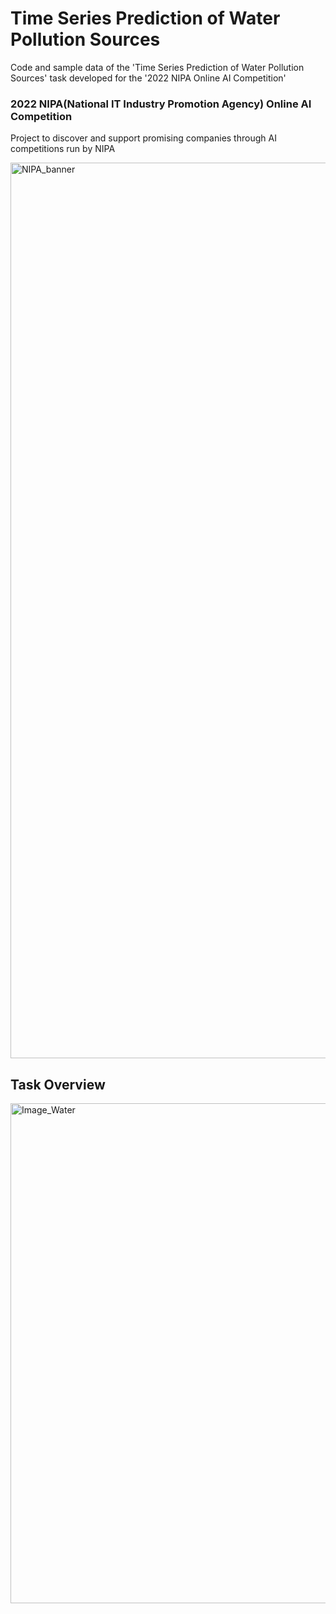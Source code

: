 # Time Series Prediction of Water Pollution Sources
Code and sample data of the 'Time Series Prediction of Water Pollution Sources' task developed for the '2022 NIPA Online AI Competition'

### 2022 NIPA(National IT Industry Promotion Agency) Online AI Competition
Project to discover and support promising companies through AI competitions run by NIPA 

<img width="1433" alt="NIPA_banner" src="https://user-images.githubusercontent.com/89120612/215302276-b291df82-5dd6-4d41-b974-adb3cac2ebc7.png">

## Task Overview
<img width="800" alt="Image_Water" src="https://user-images.githubusercontent.com/89120612/215303482-edce9d01-69a8-48ca-bd98-12723e7fcfad.png">
